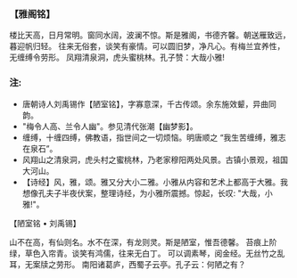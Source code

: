 ### 【雅阁铭】

楼比天高，日月常明。窗同水阔，波澜不惊。斯是雅阁，书德齐馨。朝送雁致远，暮迎帆归轻。
往来无俗套，谈笑有豪情。可以圆旧梦，净凡心。有梅兰宜养性，无缠缚令劳形。
凤翔清泉洞，虎头蜜桃林。孔子赞：大哉小雅!

### 注:
- 唐朝诗人刘禹锡作【陋室铭】，字寡意深，千古传颂。余东施效颦，异曲同韵。
- "梅令人高、兰令人幽"。参见清代张潮【幽梦影】。
- 缠缚，十缠四缚，佛教语，指世间之一切烦恼。明唐顺之 “我生苦缠缚，雅志在泉石”。
- 风翔山之清泉洞，虎头村之蜜桃林，乃老家穆阳两处风景。古镇小景观，祖国大河山。
- 【诗经】风，雅，颂。雅又分大小二雅。小雅从内容和艺术上都高于大雅。我想像孔夫子半夜伏案，整理诗经，为小雅所震撼。惊起，长叹: "大哉，小雅!"。

【陋室铭 • 刘禹锡】

山不在高，有仙则名。水不在深，有龙则灵。斯是陋室，惟吾德馨。
苔痕上阶绿，草色入帘青。谈笑有鸿儒，往来无白丁。
可以调素琴，阅金经。无丝竹之乱耳，无案牍之劳形。
南阳诸葛庐，西蜀子云亭。孔子云：何陋之有？
